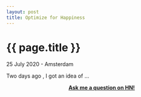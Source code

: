 ```yaml
---
layout: post
title: Optimize for Happiness
---
```


{{ page.title }}
================

<p class="meta">25 July 2020 - Amsterdam</p>

Two days ago , I got an idea of ...


<center><b><a href="http://news.ycombinator.com/item?id=1804443">Ask me a question on HN!</a></b></center>